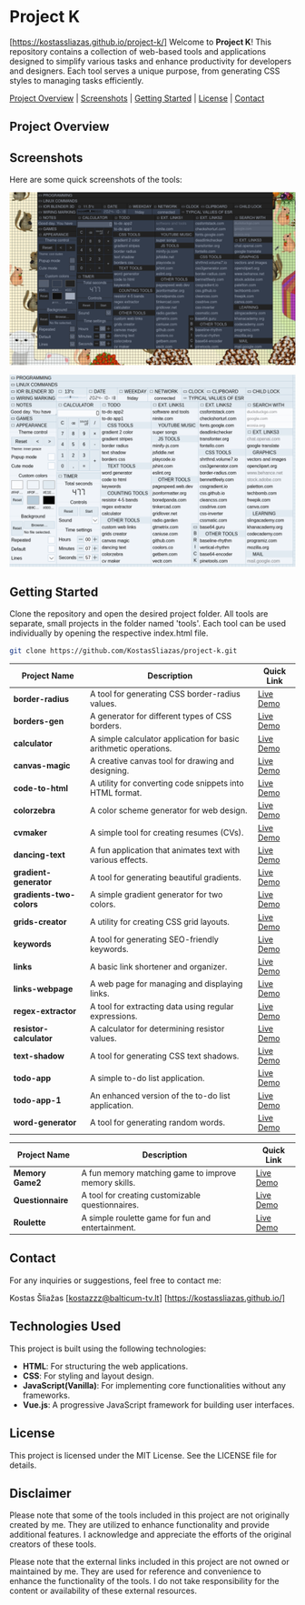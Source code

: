 # Project K
[https://kostassliazas.github.io/project-k/]
Welcome to **Project K**! This repository contains a collection of web-based tools and applications designed to simplify various tasks and enhance productivity for developers and designers. Each tool serves a unique purpose, from generating CSS styles to managing tasks efficiently.

[Project Overview](#projects-overview) | [Screenshots](#screenshots) | [Getting Started](#getting-started) | [License](#license) | [Contact](#contact)

## Project Overview

## Screenshots

Here are some quick screenshots of the tools:

![Project K Screenshot](screenshots1.png)

![Project K Screenshot](screenshots.png)

## Getting Started

Clone the repository and open the desired project folder. All tools are separate, small projects in the folder named 'tools'. Each tool can be used individually by opening the respective index.html file.

```bash
git clone https://github.com/KostasSliazas/project-k.git
```

| Project Name             | Description                                               | Quick Link                  |
|--------------------------|-----------------------------------------------------------|-----------------------------|
| **border-radius**        | A tool for generating CSS border-radius values.          | <a href="https://kostassliazas.github.io/project-k/tools/border-radius" target="_blank" rel="noopener noreferrer">Live Demo</a>             |
| **borders-gen**          | A generator for different types of CSS borders.          | <a href="https://kostassliazas.github.io/project-k/tools/borders-gen" target="_blank" rel="noopener noreferrer">Live Demo</a>             |
| **calculator**           | A simple calculator application for basic arithmetic operations. | <a href="https://kostassliazas.github.io/project-k/tools/calculator" target="_blank" rel="noopener noreferrer">Live Demo</a>         |
| **canvas-magic**         | A creative canvas tool for drawing and designing.        | <a href="https://kostassliazas.github.io/project-k/tools/canvas-magic" target="_blank" rel="noopener noreferrer">Live Demo</a>             |
| **code-to-html**         | A utility for converting code snippets into HTML format. | <a href="https://kostassliazas.github.io/project-k/tools/code-to-html" target="_blank" rel="noopener noreferrer">Live Demo</a>             |
| **colorzebra**           | A color scheme generator for web design.                 | <a href="https://kostassliazas.github.io/project-k/tools/colorzebra" target="_blank" rel="noopener noreferrer">Live Demo</a>           |
| **cvmaker**              | A simple tool for creating resumes (CVs).                | <a href="https://kostassliazas.github.io/project-k/tools/cvmaker" target="_blank" rel="noopener noreferrer">Live Demo</a>              |
| **dancing-text**         | A fun application that animates text with various effects.| <a href="https://kostassliazas.github.io/project-k/tools/dancing-text" target="_blank" rel="noopener noreferrer">Live Demo</a>         |
| **gradient-generator**   | A tool for generating beautiful gradients.                | <a href="https://kostassliazas.github.io/project-k/tools/gradient-generator" target="_blank" rel="noopener noreferrer">Live Demo</a>   |
| **gradients-two-colors** | A simple gradient generator for two colors.              | <a href="https://kostassliazas.github.io/project-k/tools/gradients-two-colors" target="_blank" rel="noopener noreferrer">Live Demo</a> |
| **grids-creator**        | A utility for creating CSS grid layouts.                 | <a href="https://kostassliazas.github.io/project-k/tools/grids-creator" target="_blank" rel="noopener noreferrer">Live Demo</a>        |
| **keywords**             | A tool for generating SEO-friendly keywords.             | <a href="https://kostassliazas.github.io/project-k/tools/keywords" target="_blank" rel="noopener noreferrer">Live Demo</a>             |
| **links**                | A basic link shortener and organizer.                    | <a href="https://kostassliazas.github.io/project-k/tools/links" target="_blank" rel="noopener noreferrer">Live Demo</a>                |
| **links-webpage**        | A web page for managing and displaying links.            | <a href="https://kostassliazas.github.io/project-k/tools/links-webpage" target="_blank" rel="noopener noreferrer">Live Demo</a>        |
| **regex-extractor**      | A tool for extracting data using regular expressions.    | <a href="https://kostassliazas.github.io/project-k/tools/regex-extractor" target="_blank" rel="noopener noreferrer">Live Demo</a>      |
| **resistor-calculator**  | A calculator for determining resistor values.            | <a href="https://kostassliazas.github.io/project-k/tools/resistor-calculator" target="_blank" rel="noopener noreferrer">Live Demo</a>  |
| **text-shadow**          | A tool for generating CSS text shadows.                  | <a href="https://kostassliazas.github.io/project-k/tools/text-shadow" target="_blank" rel="noopener noreferrer">Live Demo</a>          |
| **todo-app**             | A simple to-do list application.                          | <a href="https://kostassliazas.github.io/project-k/tools/todo-app" target="_blank" rel="noopener noreferrer">Live Demo</a>             |
| **todo-app-1**           | An enhanced version of the to-do list application.       | <a href="https://kostassliazas.github.io/project-k/tools/todo-app-1" target="_blank" rel="noopener noreferrer">Live Demo</a>           |
| **word-generator**       | A tool for generating random words.                       | <a href="https://kostassliazas.github.io/project-k/tools/word-generator" target="_blank" rel="noopener noreferrer">Live Demo</a>       |

| Project Name             | Description                                               | Quick Link                  |
|--------------------------|-----------------------------------------------------------|-----------------------------|
| **Memory Game2**         | A fun memory matching game to improve memory skills.       | <a href="https://kostassliazas.github.io/project-k/games/memory-game2" target="_blank" rel="noopener noreferrer">Live Demo</a>               |
| **Questionnaire**        | A tool for creating customizable questionnaires.           | <a href="https://kostassliazas.github.io/project-k/games/questionnaire" target="_blank" rel="noopener noreferrer">Live Demo</a>              |
| **Roulette**             | A simple roulette game for fun and entertainment.          | <a href="https://kostassliazas.github.io/project-k/games/roulette" target="_blank" rel="noopener noreferrer">Live Demo</a>                   |

## Contact

For any inquiries or suggestions, feel free to contact me:

Kostas Šliažas
[kostazzz@balticum-tv.lt]
[https://kostassliazas.github.io/]

## Technologies Used

This project is built using the following technologies:

- **HTML**: For structuring the web applications.
- **CSS**: For styling and layout design.
- **JavaScript(Vanilla)**: For implementing core functionalities without any frameworks.
- **Vue.js**: A progressive JavaScript framework for building user interfaces.

## License

This project is licensed under the MIT License. See the LICENSE file for details.

## Disclaimer

Please note that some of the tools included in this project are not originally created by me. They are utilized to enhance functionality and provide additional features. I acknowledge and appreciate the efforts of the original creators of these tools.

Please note that the external links included in this project are not owned or maintained by me. They are used for reference and convenience to enhance the functionality of the tools. I do not take responsibility for the content or availability of these external resources.

